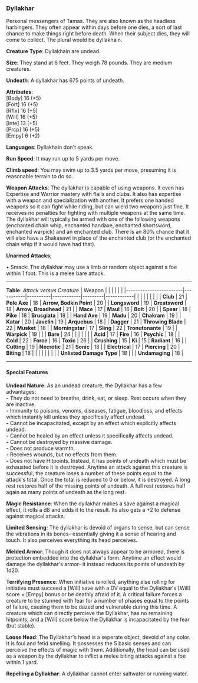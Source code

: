 ### Dyllakhar
Personal messengers of Tamas. They are also known as the headless harbingers. They often appear within days before one dies, a sort of last chance to make things right before death. When their subject dies, they will come to collect. The plural would be dyllakhain.

**Creature Type**: Dyllakhain are undead.

**Size**: They stand at 6 feet. They weigh 78 pounds. They are medium creatures.

**Undeath**: A dyllakhar has 675 points of undeath.

**Attributes**:  
[Body] 16 (+5)  
[Fort] 16 (+5)  
[Rflx] 16 (+5)  
[Will] 16 (+5)  
[Inte] 13 (+5)  
[Prcp] 16 (+5)  
[Empy]  6 (+2)  

**Languages**: Dyllakhain don't speak.

**Run Speed**: It may run up to 5 yards per move.

**Climb speed**: You may swim up to 3.5 yards per move, presuming it is reasonable terrain to do so.

**Weapon Attacks**: The dyllakhar is capable of using weapons. It even has Expertise and Warrior mastery with flails and clubs. It also has expertise with a weapon and specialization with another. It prefers one handed weapons so it can fight while riding, but can wield two weapons just fine. It receives no penalties for fighting with multiple weapons at the same time.  
The dyllakhar will typically be armed with one of the following weapons (enchanted chain whip, enchanted handaxe, enchanted shortsword, enchanted warpick) and an enchanted club. There is an 80% chance that it will also have a Shakasawt in place of the enchanted club (or the enchanted chain whip if it would have had that).

**Unarmed Attacks**;

 • Smack: The dyllakhar may use a limb or random object against a foe within 1 foot. This is a melee bare attack.

---------------------

**Table**: *Attack versus Creature*
| Weapon                 |          |            |         |            |         |
|------------------------|-----------|----------|------------|---------|------------|
|                            |        |                    |        |                            |         |
| **Club**                   | 21     | **Pole Axe**       | 18     | **Arrow, Bodkin Point**    | 20    |
| **Longsword**              | 19     | **Greatsword**     | 18     | **Arrow, Broadhead**       | 21    |
| **Mace**                   | 17     | **Maul**           | 16     | **Bolt**                   | 20    |
| **Spear**                  | 18     | **Pike**           | 18     | **Brusgiata**              | 18    |
| **Hand Axe**               | 19     | **Madu**           | 20     | **Chakram**                | 19    |
| **Katar**                  | 20     | **Javelin**        | 19     | **Arquebus**               | 18    |
| **Dagger**                 | 21     | **Throwing Blade** | 22     | **Musket**                 | 18    |
| **Morningstar**            | 17     | **Sling**          | 22     | **Tronutonante**           | 19    |
| **Warpick**                | 19     |                    |        | **Bare**                   | 24    |
|                            |        |                    |        |
| **Acid**                   | 17     | **Fire**           | 16     | **Psychic**                | 18     |
| **Cold**                   | 22     | **Force**          | 16     | **Toxic**                  | 26     |
| **Crushing**               | 15     | **Ki**             | 15     | **Radiant**                | 16     |
| **Cutting**                | 19     | **Necrotic**       | 21     | **Sonic**                  | 18     |
| **Electrical**             | 17     | **Piercing**       | 20     | **Biting**                 | 18     |
|                            |        |                    |        |                            |        |
| **Unlisted Damage Type**   | 18     |                    |        | **Undamaging**             | 18 |

---------------------

#### Special Features

**Undead Nature**: As an undead creature, the Dyllakhar has a few advantages:  
**-** They do not need to breathe, drink, eat, or sleep. Rest occurs when they are inactive.  
**-** Immunity to poisons, venoms, diseases, fatigue, bloodloss, and effects which instantly kill unless they specifically affect undead.  
**-** Cannot be incapacitated, except by an effect which explicitly affects undead.  
**-** Cannot be healed by an effect unless it specifically affects undead.  
**-** Cannot be destroyed by massive damage.  
**-** Does not produce warmth.  
**-** Receives wounds, but no effects from them.  
**-** Does not have Hitpoints. Instead, it has points of undeath which must be exhausted before it is destroyed. Anytime an attack against this creature is successful, the creature loses a number of these points equal to the attack's total. Once the total is reduced to 0 or below, it is destroyed. A long rest restores half of the missing points of undeath. A full rest restores half again as many points of undeath as the long rest.

**Magic Resistance**: When the dyllakhar makes a save against a magical effect, it rolls a d8 and adds it to the result. Its also gets a +2 to defense against magical attacks.

**Limited Sensing**: The dyllakhar is devoid of organs to sense, but can sense the vibrations in its bones- essentially giving it a sense of hearing and touch. It also perceives everything its head perceives.

**Melded Armor**: Though it does not always appear to be armored, there is protection embedded into the dyllakhar's form. Anytime an effect would damage the dyllakhar's armor- it instead reduces its points of undeath by 1d20.

**Terrifying Presence**: When initiative is rolled, anything else rolling for initiative must succeed a [Will] save with a DV equal to the Dyllakhar's [Will] score + [Empy] bonus or be deathly afraid of it. A critical failure forces a creature to be stunned with fear for a number of phases equal to the points of failure, causing them to be dazed and vulnerable during this time. A creature which can directly percieve the Dyllakhar, has no remaining hitpoints, and a [Will] score below the Dyllakhar is incapacitated by the fear (but stable).  

**Loose Head**: The Dyllakhar's head is a seperate object, devoid of any color. It is foul and fetid smelling. It possesses the 5 basic senses and can perceive the effects of magic with them. Additionally, the head can be used as a weapon by the dyllakhar to inflict a melee biting attacks against a foe within 1 yard.  

**Repelling a Dyllakhar**: A dyllakhar cannot enter saltwater or running water.
